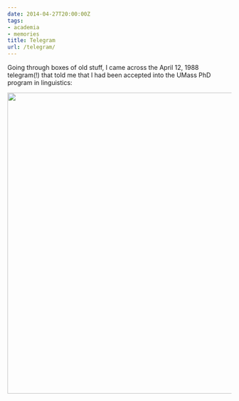 ```yaml
---
date: 2014-04-27T20:00:00Z
tags:
- academia
- memories
title: Telegram
url: /telegram/
---
```


Going through boxes of old stuff, I came across the April 12, 1988 telegram(!) that told me that I had been accepted into the UMass PhD program in linguistics:

<img class="alignnone  wp-image-589" src="http://52.15.252.238/wp-content/uploads/2014/04/umass-gradschool-acceptance-252x300.jpg" alt="" width="567" height="675" />